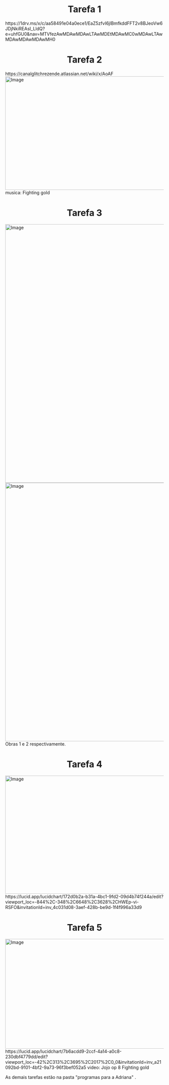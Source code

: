 <h1 align="center"> Tarefa 1 </h1>
https://1drv.ms/x/c/aa58491e04a0ece1/EaZ5zfvI6jlBmfkddFFT2v8BJeoVw6JDjNkiREAsI_LldQ?e=uhfGU0&nav=MTVfezAwMDAwMDAwLTAwMDEtMDAwMC0wMDAwLTAwMDAwMDAwMDAwMH0
<h1 align="center"> Tarefa 2 </h1>
https://canalglitchrezende.atlassian.net/wiki/x/AoAF
<img width="1558" height="360" alt="Image" src="https://github.com/user-attachments/assets/80bfd126-a131-454a-be7d-ae97265e8856" />
musica: Fighting gold

<h1 align="center"> Tarefa 3 </h1>
<img width="820" height="820" alt="Image" src="https://github.com/GlitchRez1/Adriana/issues/2#issue-3390593282" />
<img width="820" height="820" alt="Image" src="https://github.com/GlitchRez1/Adriana/issues/5#issue-3391026496" />
Obras 1 e 2 respectivamente.
<h1 align="center"> Tarefa 4 </h1>
<img width="1324" height="375" alt="Image" src="https://github.com/user-attachments/assets/23afbf87-d6b8-4117-8dd2-00dd10bfbcbf" />
https://lucid.app/lucidchart/172d0b2a-b31a-4bc1-9fd2-09d4b74f244a/edit?viewport_loc=-844%2C-348%2C6648%2C3628%2CHWEp-vi-RSFO&invitationId=inv_4c031d08-3aef-428b-be9d-1f4f996a33d9
<h1 align="center"> Tarefa 5 </h1>
<img width="1477" height="348" alt="Image" src="https://github.com/user-attachments/assets/7e5748e5-3052-4849-957d-8e504667da10" />
https://lucid.app/lucidchart/7b6acdd9-2ccf-4a14-a0c8-230dbf4779dd/edit?viewport_loc=-42%2C313%2C3695%2C2017%2C0_0&invitationId=inv_a21092bd-9101-4bf2-9a73-96f3bef052a5
video: Jojo op 8 Fighting gold

As demais tarefas estão na pasta "programas para a Adriana" .
